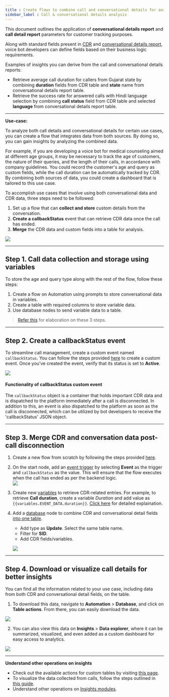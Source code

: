 ```yaml
---
title : Create flows to combine call and conversational details for analysis
sidebar_label : Call & conversational details analysis 
---
```


This document outlines the application of **conversational details report** and **call detail report** parameters for customer tracking purposes.

Along with standard fields present in [CDR](https://docs.yellow.ai/docs/cookbooks/voice-as-channel/reporting/cdr) and [conversational details report](https://docs.yellow.ai/docs/cookbooks/voice-as-channel/reporting/convdata), voice bot developers can define fields based on their business logic requirements.

Examples of insights you can derive from the call and conversational details reports: 
- Retrieve average call duration for callers from Gujarat state by combining **duration** fields from CDR table and **state** name from conversational details report table.
- Retrieve the success rate for answered calls with Hindi language selection by combining **call status** field from CDR table and selected **language** from conversational details report table.

------------

**Use-case:** 

To analyze both call details and conversational details for certain use cases, you can create a flow that integrates data from both sources. By doing so, you can gain insights by analyzing the combined data.

For example, if you are developing a voice bot for medical counseling aimed at different age groups, it may be necessary to track the age of customers, the nature of their queries, and the length of their calls, in accordance with company guidelines. You could record the customer's age and query as custom fields, while the call duration can be automatically tracked by CDR. By combining both sources of data, you could create a dashboard that is tailored to this use case.


To accomplish use cases that involve using both conversational data and CDR data, three steps need to be followed:
1. Set up a flow that can **collect and store** custom details from the conversation.
2. **Create a callbackStatus** event that can retrieve CDR data once the call has ended.
3. **Merge** the CDR data and custom fields into a table for analysis.

![](https://i.imgur.com/026bBkJ.png)


-----

## Step 1. Call data collection and storage using variables

To store the age and query type along with the rest of the flow, follow these steps:

1. Create a flow on Automation using prompts to  store conversational data in variables.
2. Create a table with required columns to store variable data. 
3. Use database nodes to send variable data to a table. 

> [Refer this](https://docs.yellow.ai/docs/cookbooks/voice-as-channel/reporting/convdata#1-create-a-flow-to-collect-and-store-custom-details-from-calls) for elaboration on these 3 steps. 


------



## Step 2. Create a callbackStatus event

To streamline call management, create a custom event named `callbackStatus`. You can follow the steps provided [here](https://docs.yellow.ai/docs/platform_concepts/studio/events/event-hub#-8-custom-events) to create a custom event. Once you've created the event, verify that its status is set to **Active**.
 
![](https://i.imgur.com/TA01UPR.png)


#### Functionality of callbackStatus custom event

The `callbackStatus` object is a container that holds important CDR data and is dispatched to the platform immediately after a call is disconnected. In addition to this, an event is also dispatched to the platform as soon as the call is disconnected, which can be utilized by bot developers to receive the 'callbackStatus' JSON object.

------

## Step 3. Merge  CDR and conversation data post-call disconnection

1. Create a new flow from scratch by following the steps provided [here](https://docs.yellow.ai/docs/platform_concepts/studio/build/Flows/journeys#2-create-a-flow).
2. On the start node, add an [event trigger](https://docs.yellow.ai/docs/platform_concepts/studio/build/Flows/configureflow#trigger-flow-using-event) by selecting **Event** as the trigger and `callbackStatus` as the value. This will ensure that the flow executes when the call has ended as per the backend logic.     
    ![](https://i.imgur.com/5xbfRqM.png)
3. Create new [variables](https://docs.yellow.ai/docs/platform_concepts/studio/build/bot-variables#-3-create-a-variable) to retrieve CDR-related entries. For example, to retrieve **Call duration**, create a variable *Duration* and add value as `{{variables.EVENT_DATA.duration}}`. [Click here](https://docs.yellow.ai/docs/cookbooks/voice-as-channel/reporting/variables#variables-available-for-disconnected-calls) for detailed explaination. 
4. Add a [database](https://docs.yellow.ai/docs/platform_concepts/studio/build/nodes/action-nodes#23-database) node to combine CDR and conversational detail fields [into one table](https://docs.yellow.ai/docs/cookbooks/voice-as-channel/reporting/convdata#step-1-create-a-flow-to-store-data-in-variables).   
    - Add type as **Update**. Select the same table name. 
    - Filter for **SID**.
    - Add CDR fields/variables. 

    ![](https://hackmd.io/_uploads/rkdLGYiV2.png)
   


------

## Step 4. Download or visualize call  details for better insights

You can find all the information related to your use case, including data from both CDR and conversational detail fields, on the table.

1. To download this data, navigate to **Automation** > **Database**, and click on **Table actions**. From there, you can easily download the data.

![](https://i.imgur.com/bZZlNeW.png)

2. You can also view this data on **Insights** > **Data explorer**, where it can be summarized, visualized, and even added as a custom dashboard for easy access to analytics.

![](https://i.imgur.com/Xyig1o0.png)


---------

**Understand other operations on insights**

- Check out the available actions for custom tables by visiting [this page](https://docs.yellow.ai/docs/platform_concepts/growth/dataexplorer/customtables).    
- To visualize the data collected from calls, follow the steps outlined in [this guide](https://docs.yellow.ai/docs/cookbooks/voice-as-channel/reporting/cdr).
- Understand other operations on [Insights modules](https://docs.yellow.ai/docs/platform_concepts/growth/introductiontoinsights). 
